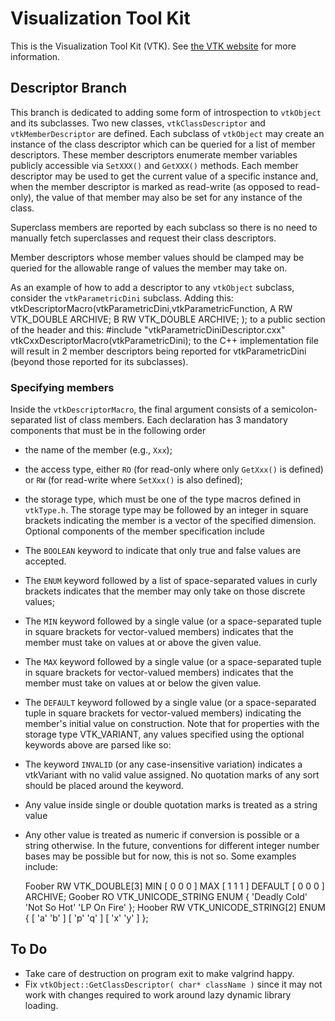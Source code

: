 # Visualization Tool Kit

This is the Visualization Tool Kit (VTK).
See [the VTK website](http://www.vtk.org) for more information.

## Descriptor Branch

This branch is dedicated to adding some form of introspection to `vtkObject`
and its subclasses.
Two new classes, `vtkClassDescriptor`
and `vtkMemberDescriptor` are defined.
Each subclass of `vtkObject` may create an instance of the class descriptor
which can be queried for a list of member descriptors.
These member descriptors enumerate member variables publicly accessible via
`SetXXX()` and `GetXXX()` methods.
Each member descriptor may be used to get the current value of a specific instance
and, when the member descriptor is marked as read-write (as opposed to read-only),
the value of that member may also be set for any instance of the class.

Superclass members are reported by each subclass so there is no need to
manually fetch superclasses and request their class descriptors.

Member descriptors whose member values should be clamped may be queried for
the allowable range of values the member may take on.

As an example of how to add a descriptor to any `vtkObject` subclass,
consider the `vtkParametricDini` subclass.
Adding this:
    vtkDescriptorMacro(vtkParametricDini,vtkParametricFunction,
      A RW VTK_DOUBLE ARCHIVE;
      B RW VTK_DOUBLE ARCHIVE;
    );
to a public section of the header and this:
    #include "vtkParametricDiniDescriptor.cxx"
    vtkCxxDescriptorMacro(vtkParametricDini);
to the C++ implementation file will result in 2 member descriptors
being reported for vtkParametricDini (beyond those reported for its
subclasses).

### Specifying members

Inside the `vtkDescriptorMacro`, the final argument consists of a
semicolon-separated list of class members.
Each declaration has 3 mandatory components that must be in the following order
* the name of the member (e.g., `Xxx`);
* the access type, either `RO` (for read-only where only `GetXxx()` is defined)
  or `RW` (for read-write where `SetXxx()` is also defined);
* the storage type, which must be one of the type macros defined in `vtkType.h`.
The storage type may be followed by an integer in square brackets
indicating the member is a vector of the specified dimension.
Optional components of the member specification include
* The `BOOLEAN` keyword to indicate that only true and false values are accepted.
* The `ENUM` keyword followed by a list of space-separated values
  in curly brackets indicates that the member may only take on those discrete values;
* The `MIN` keyword followed by a single value
  (or a space-separated tuple in square brackets for vector-valued members)
  indicates that the member must take on values at or above the given value.
* The `MAX` keyword followed by a single value
  (or a space-separated tuple in square brackets for vector-valued members)
  indicates that the member must take on values at or below the given value.
* The `DEFAULT` keyword followed by a single value
  (or a space-separated tuple in square brackets for vector-valued members)
  indicating the member's initial value on construction.
Note that for properties with the storage type VTK_VARIANT, any values specified
using the optional keywords above are parsed like so:
* The keyword `INVALID` (or any case-insensitive variation) indicates a
  vtkVariant with no valid value assigned. No quotation marks of any sort
  should be placed around the keyword.
* Any value inside single or double quotation marks is treated as a string value
* Any other value is treated as numeric if conversion is possible or a string otherwise.
  In the future, conventions for different integer number bases may be possible but
  for now, this is not so.
Some examples include:

    Foober RW VTK_DOUBLE[3] MIN [ 0 0 0 ] MAX [ 1 1 1 ] DEFAULT [ 0 0 0 ] ARCHIVE;
    Goober RO VTK_UNICODE_STRING ENUM { 'Deadly Cold' 'Not So Hot' 'LP On Fire' };
    Hoober RW VTK_UNICODE_STRING[2] ENUM { [ 'a' 'b' ] [ 'p' 'q' ] [ 'x' 'y' ] };

## To Do

* Take care of destruction on program exit to make valgrind happy.
* Fix `vtkObject::GetClassDescriptor( char* className )` since it may
  not work with changes required to work around lazy dynamic library loading.
